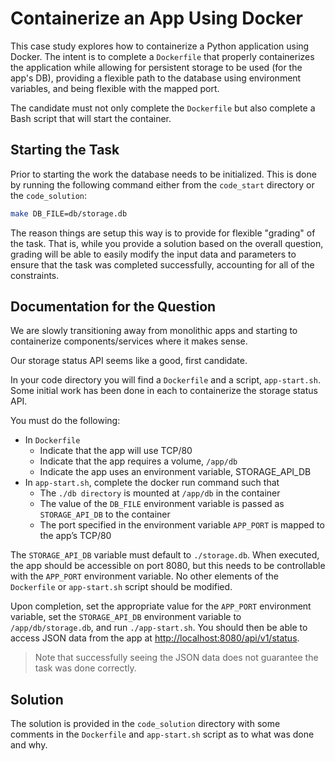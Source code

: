 # Containerize an App Using Docker

This case study explores how to containerize a Python application using Docker.  The intent is to complete a `Dockerfile` that properly containerizes the application while allowing for persistent storage to be used (for the app's DB), providing a flexible path to the database using environment variables, and being flexible with the mapped port.

The candidate must not only complete the `Dockerfile` but also complete a Bash script that will start the container.

## Starting the Task

Prior to starting the work the database needs to be initialized.  This is done by running the following command either from the `code_start` directory or the `code_solution`:

```sh
make DB_FILE=db/storage.db
```

The reason things are setup this way is to provide for flexible "grading" of the task.  That is, while you provide a solution based on the overall question, grading will be able to easily modify the input data and parameters to ensure that the task was completed successfully, accounting for all of the constraints.

## Documentation for the Question

We are slowly transitioning away from monolithic apps and starting to containerize components/services where it makes sense.

Our storage status API seems like a good, first candidate.

In your code directory you will find a `Dockerfile` and a script, `app-start.sh`.  Some initial work has been done in each to containerize the storage status API.

You must do the following:

* In `Dockerfile`
  * Indicate that the app will use TCP/80
  * Indicate that the app requires a volume, `/app/db`
  * Indicate the app uses an environment variable, STORAGE\_API\_DB
* In `app-start.sh`, complete the docker run command such that
  * The `./db directory` is mounted at `/app/db` in the container
  * The value of the `DB_FILE` environment variable is passed as `STORAGE_API_DB` to the container
  * The port specified in the environment variable `APP_PORT` is mapped to the app’s TCP/80

The `STORAGE_API_DB` variable must default to `./storage.db`.  When executed, the app should be accessible on port 8080, but this needs to be controllable with the `APP_PORT` environment variable.  No other elements of the `Dockerfile` or `app-start.sh` script should be modified.

Upon completion, set the appropriate value for the `APP_PORT` environment variable, set the `STORAGE_API_DB` environment variable to `/app/db/storage.db`, and run `./app-start.sh`.  You should then be able to access JSON data from the app at <http://localhost:8080/api/v1/status>.  

> Note that successfully seeing the JSON data does not guarantee the task was done correctly.

## Solution

The solution is provided in the `code_solution` directory with some comments in the `Dockerfile` and `app-start.sh` script as to what was done and why.
